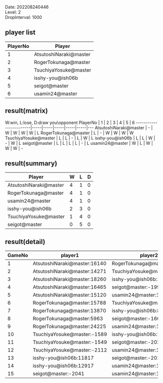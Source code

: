 Date: 202208240446  
Level: 2  
DropInterval: 1000  
## player list
PlayerNo  |  Player
----------|------------------------
1         |  AtsutoshiNaraki@master
2         |  RogerTokunaga@master
3         |  TsuchiyaYosuke@master
4         |  isshy-you@ish06b
5         |  seigot@master
6         |  usamin24@master
## result(matrix)
W:win, L:lose, D:draw
you\opponent PlayerNo   |  1  |  2  |  3  |  4  |  5  |  6
------------------------|-----|-----|-----|-----|-----|---
AtsutoshiNaraki@master  |  -  |  W  |  W  |  W  |  W  |  L
RogerTokunaga@master    |  L  |  -  |  W  |  W  |  W  |  W
TsuchiyaYosuke@master   |  L  |  L  |  -  |  L  |  W  |  L
isshy-you@ish06b        |  L  |  L  |  W  |  -  |  W  |  L
seigot@master           |  L  |  L  |  L  |  L  |  -  |  L
usamin24@master         |  W  |  L  |  W  |  W  |  W  |  -
## result(summary)
Player                  |  W  |  L  |  D
------------------------|-----|-----|---
AtsutoshiNaraki@master  |  4  |  1  |  0
RogerTokunaga@master    |  4  |  1  |  0
usamin24@master         |  4  |  1  |  0
isshy-you@ish06b        |  2  |  3  |  0
TsuchiyaYosuke@master   |  1  |  4  |  0
seigot@master           |  0  |  5  |  0
## result(detail)
GameNo  |  player1                       |  player2
--------|--------------------------------|-----------------------------
1       |  AtsutoshiNaraki@master:16140  |  RogerTokunaga@master:15815
2       |  AtsutoshiNaraki@master:14271  |  TsuchiyaYosuke@master:-1480
3       |  AtsutoshiNaraki@master:18260  |  isshy-you@ish06b:13564
4       |  AtsutoshiNaraki@master:16465  |  seigot@master:-1992
5       |  AtsutoshiNaraki@master:15120  |  usamin24@master:17113
6       |  RogerTokunaga@master:15788    |  TsuchiyaYosuke@master:-2075
7       |  RogerTokunaga@master:13870    |  isshy-you@ish06b:8738
8       |  RogerTokunaga@master:5963     |  seigot@master:-1663
9       |  RogerTokunaga@master:24225    |  usamin24@master:16852
10      |  TsuchiyaYosuke@master:-1589   |  isshy-you@ish06b:10634
11      |  TsuchiyaYosuke@master:-1549   |  seigot@master:-2023
12      |  TsuchiyaYosuke@master:-2112   |  usamin24@master:14567
13      |  isshy-you@ish06b:11817        |  seigot@master:-2015
14      |  isshy-you@ish06b:12917        |  usamin24@master:14327
15      |  seigot@master:-2041           |  usamin24@master:13118
